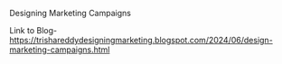 Designing Marketing Campaigns

Link to Blog-
https://trishareddydesigningmarketing.blogspot.com/2024/06/design-marketing-campaigns.html
